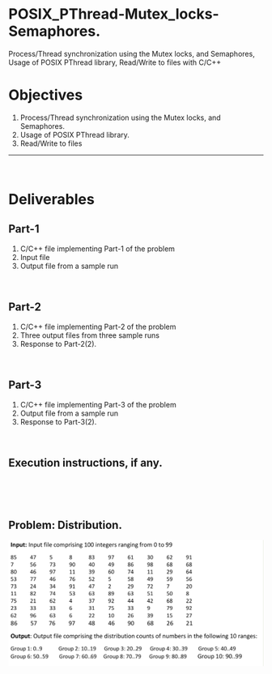 # POSIX_PThread-Mutex_locks-Semaphores.
Process/Thread synchronization using the Mutex locks, and Semaphores, Usage of POSIX PThread library, Read/Write to files with C/C++

<h1> Objectives </h1>
<ol>
<li> Process/Thread synchronization using the Mutex locks, and Semaphores.  </li>
<li>  Usage of POSIX PThread library. </li>
<li> Read/Write to files  </li>
</ol>

<hr/>
<br/>

<h1> Deliverables </h1>
<h2> Part-1 </h2>
<ol>
<li> C/C++ file implementing Part-1 of the problem </li>
<li>  Input file </li>
<li> Output file from a sample run  </li>
</ol>
<br/>

<h2> Part-2 </h2>
<ol>
<li> C/C++ file implementing Part-2 of the problem </li>
<li>  Three output files from three sample runs </li>
<li> Response to Part-2(2). </li>
</ol>
<br/>

<h2> Part-3 </h2>
<ol>
<li> C/C++ file implementing Part-3 of the problem </li>
<li> Output file from a sample run </li>
<li> Response to Part-3(2).  </li>
</ol>
<br/>

<h2> Execution instructions, if any. </h2>
<br/>
<br/>
<br/>

<h2> Problem: Distribution. </h2>
<img src="problem dist.png">

